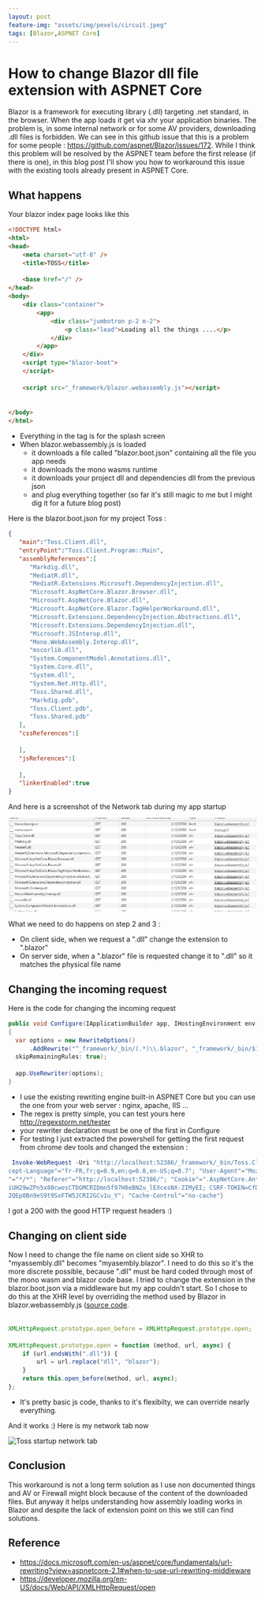 ```yaml
---
layout: post
feature-img: "assets/img/pexels/circuit.jpeg"
tags: [Blazor,ASPNET Core]
---
```

# How to change Blazor dll file extension with ASPNET Core

Blazor is a framework for executing library (.dll) targeting .net standard, in the browser. When the app loads it get via xhr your application binaries. The problem is, in some internal network or for some AV providers, downloading .dll files is forbidden. We can see in this github issue that this is a problem for some people : <https://github.com/aspnet/Blazor/issues/172>. While I think this problem will be resolved by the ASPNET team before the first release (if there is one), in this blog post I'll show you how to workaround this issue with the existing tools already present in ASPNET Core.

## What happens 

Your blazor index page looks like this

```html
<!DOCTYPE html>
<html>
<head>
    <meta charset="utf-8" />
    <title>TOSS</title>

    <base href="/" />
</head>
<body>
    <div class="container">
        <app>
            <div class="jumbotron p-2 m-2">
                <p class="lead">Loading all the things ....</p>
            </div>
        </app>
    </div>
    <script type="blazor-boot">
    </script>

    <script src="_framework/blazor.webassembly.js"></script>


</body>
</html>

```
- Everything in the <app> tag is for the splash screen
- When blazor.webassembly.js is loaded 
  - it downloads a file called "blazor.boot.json" containing all the file you app needs  
  - it downloads the mono wasms runtime
  - it downloads your project dll and dependencies dll from the previous json
  - and plug everything together (so far it's still magic to me but I might dig it for a future blog post)

Here is the blazor.boot.json for my project Toss : 

```json
{
   "main":"Toss.Client.dll",
   "entryPoint":"Toss.Client.Program::Main",
   "assemblyReferences":[
      "Markdig.dll",
      "MediatR.dll",
      "MediatR.Extensions.Microsoft.DependencyInjection.dll",
      "Microsoft.AspNetCore.Blazor.Browser.dll",
      "Microsoft.AspNetCore.Blazor.dll",
      "Microsoft.AspNetCore.Blazor.TagHelperWorkaround.dll",
      "Microsoft.Extensions.DependencyInjection.Abstractions.dll",
      "Microsoft.Extensions.DependencyInjection.dll",
      "Microsoft.JSInterop.dll",
      "Mono.WebAssembly.Interop.dll",
      "mscorlib.dll",
      "System.ComponentModel.Annotations.dll",
      "System.Core.dll",
      "System.dll",
      "System.Net.Http.dll",
      "Toss.Shared.dll",
      "Markdig.pdb",
      "Toss.Client.pdb",
      "Toss.Shared.pdb"
   ],
   "cssReferences":[

   ],
   "jsReferences":[

   ],
   "linkerEnabled":true
}
```

And here is a screenshot of the Network tab during my app startup

![Toss startup network tab](/assets/img/Capture.PNG "Toss startup network tab")

What we need to do happens on step 2 and 3 :
- On client side, when we request a ".dll" change the extension to ".blazor"
- On server side, when a ".blazor" file is requested change it to ".dll" so it matches the physical file name

## Changing the incoming request

Here is the code for changing the incoming request

```cs
public void Configure(IApplicationBuilder app, IHostingEnvironment env)
{
  var options = new RewriteOptions()
      .AddRewrite("^_framework/_bin/(.*)\\.blazor", "_framework/_bin/$1.dll",
  skipRemainingRules: true);

  app.UseRewriter(options);
}
```

- I use the existing rewriting engine built-in ASPNET Core but you can use the one from your web server : nginx, apache, IIS ...
- The regex is pretty simple, you can test yours here <http://regexstorm.net/tester>
- your rewriter declaration must be one of the first in Configure
- For testing I just extracted the powershell for getting the first request from chrome dev tools and changed the extension :

```powershell
 Invoke-WebRequest -Uri "http://localhost:52386/_framework/_bin/Toss.Client.blazor" -Headers @{"Pragma"="no-cache"; "DNT"="1"; "Accept-Encoding"="gzip, deflate, br"; "Ac
cept-Language"="fr-FR,fr;q=0.9,en;q=0.8,en-US;q=0.7"; "User-Agent"="Mozilla/5.0 (Windows NT 10.0; Win64; x64) AppleWebKit/537.36 (KHTML, like Gecko) Chrome/70.0.3538.77 Safari/537.36"; "Accept
"="*/*"; "Referer"="http://localhost:52386/"; "Cookie"=".AspNetCore.Antiforgery.MCOkDYqzrsU=CfDJ8JBC_YjSTnhOnptilfRxtJO-G3t3ZxYDD7hdgqQ7f50T9bQrKR_6T-0OZo46WxGYxiznVoHxYXGL-sQWWtJ4hMy5tL1-nbji
iUH29wZPn5x80cwesCTDGMCRIDmn5f97H8eBN2u_lEXcesNX-ZIMyEI; CSRF-TOKEN=CfDJ8JBC_YjSTnhOnptilfRxtJNwmzsFKwbNtGqSAajSqxrwyM6vFT15lgY7EJ6KiQjjTs850EXHXiF-LUHdnFqiK6SBgHV2yQuFC05r2RMGlPcUjjH9x3xAJEkx
2QEp0Bn9eS9t9SxFTW5JCRI2GCv1u_Y"; "Cache-Control"="no-cache"}
```

I got a 200 with the good HTTP request headers :)

## Changing on client side

Now I need to change the file name on client side so XHR to "myassembly.dll" becomes "myasembly.blazor". I need to do this so it's the more discrete possible, because ".dll" must be hard coded through most of the mono wasm and blazor code base. I tried to change the extension in the blazor.boot.json via a middleware but my app couldn't start. So I chose to do this at the XHR level by overriding the method used by Blazor in blazor.webassembly.js ([source code](https://github.com/aspnet/Blazor/blob/master/src/Microsoft.AspNetCore.Blazor.Browser.JS/src/Platform/Mono/MonoPlatform.ts).

```js

XMLHttpRequest.prototype.open_before = XMLHttpRequest.prototype.open;

XMLHttpRequest.prototype.open = function (method, url, async) {
    if (url.endsWith(".dll")) {
        url = url.replace("dll", "blazor");
    }
    return this.open_before(method, url, async);
};
```

- It's pretty basic js code, thanks to it's flexibilty, we can override nearly everything.

And it works :) Here is my network tab now

![Toss startup network tab](/assets/img/Capture2.PNG "Toss startup network tab")

## Conclusion

This workaround is not a long term solution as I use non documented things and AV or Firewall might block because of the content of the downloaded files. But anyway it helps understanding how assembly loading works in Blazor and despite the lack of extension point on this we still can find solutions.

## Reference
- <https://docs.microsoft.com/en-us/aspnet/core/fundamentals/url-rewriting?view=aspnetcore-2.1#when-to-use-url-rewriting-middleware>
- <https://developer.mozilla.org/en-US/docs/Web/API/XMLHttpRequest/open>
